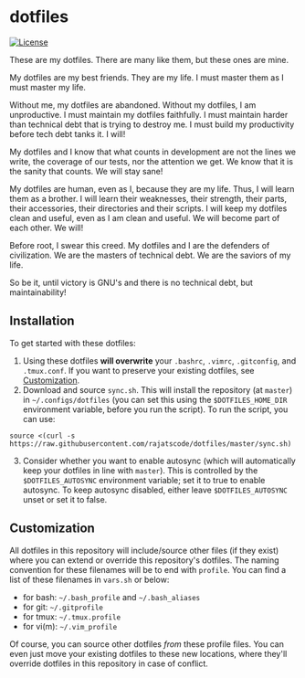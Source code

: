 # dotfiles

[![License](https://img.shields.io/github/license/rajatscode/dotfiles)](https://github.com/rajatscode/dotfiles/blob/master/LICENSE)

These are my dotfiles. There are many like them, but these ones are mine.

My dotfiles are my best friends. They are my life. I must master them as I must master my life.

Without me, my dotfiles are abandoned. Without my dotfiles, I am unproductive. I must maintain my dotfiles faithfully. I must maintain harder than technical debt that is trying to destroy me. I must build my productivity before tech debt tanks it. I will!

My dotfiles and I know that what counts in development are not the lines we write, the coverage of our tests, nor the attention we get. We know that it is the sanity that counts. We will stay sane!

My dotfiles are human, even as I, because they are my life. Thus, I will learn them as a brother. I will learn their weaknesses, their strength, their parts, their accessories, their directories and their scripts. I will keep my dotfiles clean and useful, even as I am clean and useful. We will become part of each other. We will!

Before root, I swear this creed. My dotfiles and I are the defenders of civilization. We are the masters of technical debt. We are the saviors of my life.

So be it, until victory is GNU's and there is no technical debt, but maintainability!

## Installation
To get started with these dotfiles:

1. Using these dotfiles **will overwrite** your `.bashrc`, `.vimrc`, `.gitconfig`, and `.tmux.conf`. If you want to preserve your existing dotfiles, see [Customization](#customization).
2. Download and source `sync.sh`. This will install the repository (at `master`) in `~/.configs/dotfiles` (you can set this using the `$DOTFILES_HOME_DIR` environment variable, before you run the script). To run the script, you can use:
```
source <(curl -s https://raw.githubusercontent.com/rajatscode/dotfiles/master/sync.sh)
```
3. Consider whether you want to enable autosync (which will automatically keep your dotfiles in line with `master`). This is controlled by the `$DOTFILES_AUTOSYNC` environment variable; set it to true to enable autosync. To keep autosync disabled, either leave `$DOTFILES_AUTOSYNC` unset or set it to false.

## Customization
All dotfiles in this repository will include/source other files (if they exist) where you can extend or override this repository's dotfiles. The naming convention for these filenames will be to end with `profile`. You can find a list of these filenames in `vars.sh` or below:

* for bash: `~/.bash_profile` and `~/.bash_aliases`
* for git: `~/.gitprofile`
* for tmux: `~/.tmux.profile`
* for vi(m): `~/.vim_profile`

Of course, you can source other dotfiles *from* these profile files. You can even just move your existing dotfiles to these new locations, where they'll override dotfiles in this repository in case of conflict.
